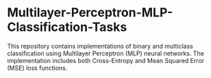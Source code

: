 # Multilayer-Perceptron-MLP-Classification-Tasks
This repository contains implementations of binary and multiclass classification using Multilayer Perceptron (MLP) neural networks. The implementation includes both Cross-Entropy and Mean Squared Error (MSE) loss functions.
